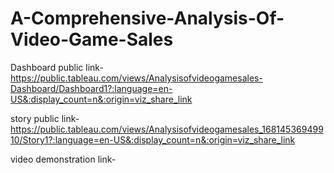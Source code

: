# A-Comprehensive-Analysis-Of-Video-Game-Sales


Dashboard public link-https://public.tableau.com/views/Analysisofvideogamesales-Dashboard/Dashboard1?:language=en-US&:display_count=n&:origin=viz_share_link

story public link-https://public.tableau.com/views/Analysisofvideogamesales_16814536949910/Story1?:language=en-US&:display_count=n&:origin=viz_share_link

video demonstration link-
